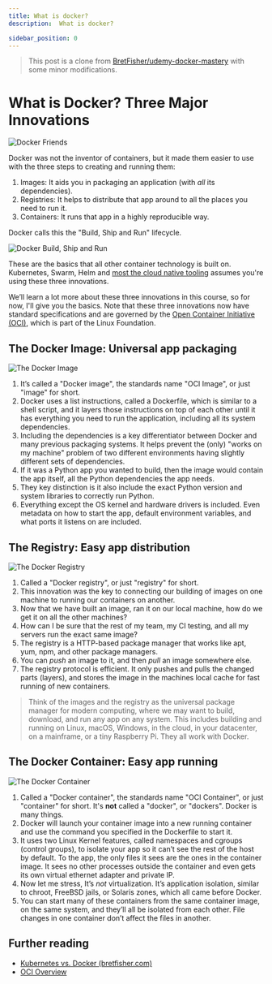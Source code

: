 ```yaml
---
title: What is docker?
description:  What is docker?

sidebar_position: 0
---
```


> This post is a clone from [BretFisher/udemy-docker-mastery](https://github.com/BretFisher/udemy-docker-mastery) with some minor modifications.

# What is Docker? Three Major Innovations

![Docker Friends](/img/web-development/docker/intro/docker-friends.png)

Docker was not the inventor of containers, but it made them easier to use with the three steps to creating and running them:

1. Images: It aids you in packaging an application (with *all* its dependencies).
2. Registries: It helps to distribute that app around to all the places you need to run it.
3. Containers: It runs that app in a highly reproducible way.

Docker calls this the "Build, Ship and Run" lifecycle.

![Docker Build, Ship and Run](/img/web-development/docker/intro/build-ship-run.excalidraw.png)

These are the basics that all other container technology is built on. Kubernetes, Swarm, Helm and [most the cloud native tooling](https://landscape.cncf.io/) assumes you're using these three innovations.

We’ll learn a lot more about these three innovations in this course, so for now, I'll give you the basics. Note that these three innovations now have standard specifications and are governed by the [Open Container Initiative (OCI)](https://opencontainers.org/about/overview/), which is part of the Linux Foundation.

## The Docker Image: Universal app packaging

![The Docker Image](/img/web-development/docker/intro/image-basics.excalidraw.png)

1. It’s called a "Docker image", the standards name "OCI Image", or just "image" for short.
2. Docker uses a list instructions, called a Dockerfile, which is similar to a shell script, and it layers those instructions on top of each other until it has everything you need to run the application, including all its system dependencies.
3. Including the dependencies is a key differentiator between Docker and many previous packaging systems. It helps prevent the (only) "works on my machine" problem of two different environments having slightly different sets of dependencies.
4. If it was a Python app you wanted to build, then the image would contain the app itself, all the Python dependencies the app needs.
5. They key distinction is it also include the exact Python version and system libraries to correctly run Python.
6. Everything except the OS kernel and hardware drivers is included. Even metadata on how to start the app, default environment variables, and what ports it listens on are included.

## The Registry: Easy app distribution

![The Docker Registry](/img/web-development/docker/intro/registry-basics.excalidraw.png)

1. Called a "Docker registry", or just "registry" for short.
1. This innovation was the key to connecting our building of images on one machine to running our containers on another.
1. Now that we have built an image, ran it on our local machine, how do we get it on all the other machines?
1. How can I be sure that the rest of my team, my CI testing, and all my servers run the exact same image?
1. The registry is a HTTP-based package manager that works like apt, yum, npm, and other package managers.
1. You can *push* an image to it, and then *pull* an image somewhere else.
1. The registry protocol is efficient. It only pushes and pulls the changed parts (layers), and stores the image in the machines local cache for fast running of new containers.

> Think of the images and the registry as the universal package manager for modern computing, where we may want to build, download, and run any app on any system. This includes building and running on Linux, macOS, Windows, in the cloud, in your datacenter, on a mainframe, or a tiny Raspberry Pi. They all work with Docker.

## The Docker Container: Easy app running

![The Docker Container](/img/web-development/docker/intro/container-basics.excalidraw.png)

 1. Called a "Docker container", the standards name "OCI Container", or just "container" for short. It's **not** called a "docker", or "dockers". Docker is many things.
 2. Docker will launch your container image into a new running container and use the command you specified in the Dockerfile to start it.
 3. It uses two Linux Kernel features, called namespaces and cgroups (control groups), to isolate your app so it can’t see the rest of the host by default. To the app, the only files it sees are the ones in the container image. It sees no other processes outside the container and even gets its own virtual ethernet adapter and private IP.
 4. Now let me stress, It’s *not* virtualization. It’s application isolation, similar to chroot, FreeBSD jails, or Solaris zones, which all came before Docker.
 5. You can start many of these containers from the same container image, on the same system, and they’ll all be isolated from each other. File changes in one container don’t affect the files in another.


## Further reading

- [Kubernetes vs. Docker (bretfisher.com)](https://www.bretfisher.com/kubernetes-vs-docker/)
- [OCI Overview](https://opencontainers.org/about/overview/)